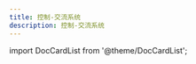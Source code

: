 ```yaml
---
title: 控制-交流系统
description: 控制-交流系统
---
```


import DocCardList from '@theme/DocCardList';

<DocCardList />